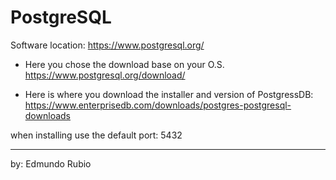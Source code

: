 # PostgreSQL 

Software location:
https://www.postgresql.org/

- Here you chose the download base on your O.S.
https://www.postgresql.org/download/


- Here is where you download the installer and version of PostgressDB:
https://www.enterprisedb.com/downloads/postgres-postgresql-downloads

when installing use the default port: 5432

-----------------------------------------------------------------------
by: Edmundo Rubio